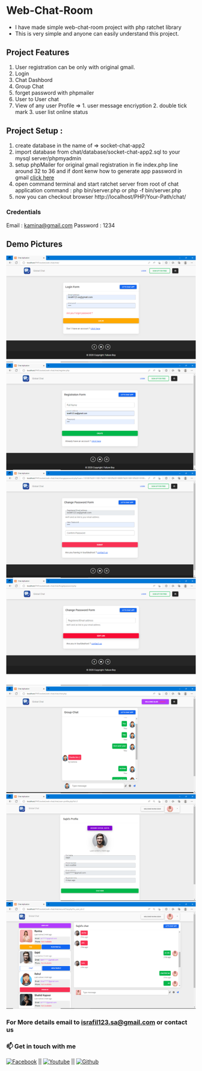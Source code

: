 <!-- http://web.archive.org/web/20220520111903/http://socketo.me/ toutrial -->

# Web-Chat-Room  
- I have made simple web-chat-room  project with php ratchet library 
- This is very simple and anyone can easily understand this project.

## Project Features
1. User registration can be only with original gmail. 
2. Login
3. Chat Dashbord 
4. Group Chat 
5. forget password with phpmailer
6. User to User chat
7. View of any user Profile
      =>
        1. user message encriyption 
        2. double tick mark
        3. user list online status


## Project Setup : 
1. create database in the name of => socket-chat-app2
2. import database from chat/database/socket-chat-app2.sql to your mysql server/phpmyadmin
3. setup phpMailer for original gmail registration in fie index.php line around 32 to 36 and if dont kenw how to generate app password in gmail  <a href="https://www.youtube.com/watch?v=HLwTCmiNGFQ"> click here </a>
4. open command terminal and start ratchet server from root of chat application command : php bin/server.php or php -f bin/server.php 
5. now you can checkout browser http://localhost/PHP/Your-Path/chat/

### Credentials
Email : kamina@gmail.com
Password : 1234

## Demo Pictures

<img src="https://github.com/dontKnew/web-chat-with-php-socket/blob/master/public/image/screenshot/login.png"/>
<img src="https://github.com/dontKnew/web-chat-with-php-socket/blob/master/public/image/screenshot/register.png"/>
<img src="https://github.com/dontKnew/web-chat-with-php-socket/blob/master/public/image/screenshot/changepassword.png"/>
<img src="https://github.com/dontKnew/web-chat-with-php-socket/blob/master/public/image/screenshot/forget.png"/>
<img src="https://github.com/dontKnew/web-chat-with-php-socket/blob/master/public/image/screenshot/chatroom.png"/>
<img src="https://github.com/dontKnew/web-chat-with-php-socket/blob/master/public/image/screenshot/userprofile.png"/>
<img src="https://github.com/dontKnew/web-chat-with-php-socket/blob/master/public/image/screenshot/personalchat.png"/>


### For More details email to israfil123.sa@gmail.com or contact us
### 📫 Get in touch with me
[![Facebook](https://img.shields.io/badge/facebook-0077B5?style=for-the-badge&logo=facebook&logoColor=white)](https://www.facebook.com/people/Failure-B%C3%B8y/100023854041628/) || [![Youtube](https://img.shields.io/badge/youtube-DD0031?style=for-the-badge&logo=youtube&logoColor=white)](https://www.youtube.com/channel/UCx17TpbQ8JoQ-EdeltD1LIA) || [![Github](https://img.shields.io/badge/github%20-%23121011.svg?&style=for-the-badge&logo=github&logoColor=white)](https://github.com/dontknew)
